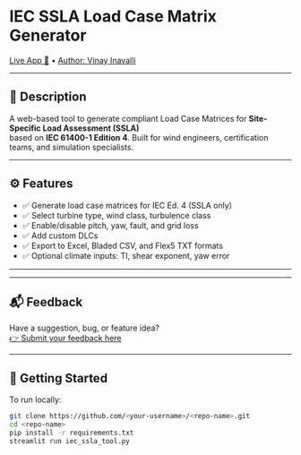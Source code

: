 # IEC SSLA Load Case Matrix Generator

[Live App 🔗](https://iec-loadcase-generator.streamlit.app/) • [Author: Vinay Inavalli](https://www.linkedin.com/in/vinayinavalli/)

---

## 📌 Description
A web-based tool to generate compliant Load Case Matrices for **Site-Specific Load Assessment (SSLA)**  
based on **IEC 61400-1 Edition 4**. Built for wind engineers, certification teams, and simulation specialists.

---

## ⚙️ Features
- ✅ Generate load case matrices for IEC Ed. 4 (SSLA only)
- ✅ Select turbine type, wind class, turbulence class
- ✅ Enable/disable pitch, yaw, fault, and grid loss
- ✅ Add custom DLCs
- ✅ Export to Excel, Bladed CSV, and Flex5 TXT formats
- ✅ Optional climate inputs: TI, shear exponent, yaw error

---

---

## 📬 Feedback

Have a suggestion, bug, or feature idea?  
[👉 Submit your feedback here](https://forms.gle/tpPc4HddTKQdUyB19)


---

## 🚀 Getting Started

To run locally:

```bash
git clone https://github.com/<your-username>/<repo-name>.git
cd <repo-name>
pip install -r requirements.txt
streamlit run iec_ssla_tool.py

